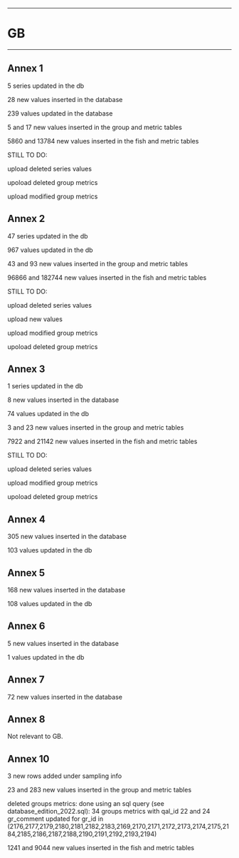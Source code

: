 


-----------------------------------------------------------
# GB
-----------------------------------------------------------
## Annex 1
5 series updated in the db

28 new values inserted in the database

239 values updated in the database

5 and 17 new values inserted in the group and metric tables

5860 and 13784 new values inserted in the fish and metric tables

STILL TO DO:

upload deleted series values

upoload deleted group metrics 

upload modified group metrics 

## Annex 2
47 series updated in the db

967 values updated in the db

43 and 93 new values inserted in the group and metric tables

96866 and 182744 new values inserted in the fish and metric tables

STILL TO DO:

upload deleted series values

upload new values

upload modified group metrics 

upoload deleted group metrics 


## Annex 3
1 series updated in the db

8 new values inserted in the database

74 values updated in the db

3 and 23 new values inserted in the group and metric tables

7922 and 21142 new values inserted in the fish and metric tables

STILL TO DO:

upload deleted series values

upload modified group metrics 

upoload deleted group metrics 


## Annex 4
305 new values inserted in the database

103 values updated in the db

## Annex 5
168 new values inserted in the database

108 values updated in the db

## Annex 6
5 new values inserted in the database

1 values updated in the db


## Annex 7
72 new values inserted in the database

## Annex 8
Not relevant to GB.


## Annex 10
3 new rows added under sampling info

23 and 283 new values inserted in the group and metric tables

deleted groups metrics: done using an sql query (see database_edition_2022.sql): 34 groups metrics with qal_id 22 and 24 gr_comment updated for gr_id in (2176,2177,2179,2180,2181,2182,2183,2169,2170,2171,2172,2173,2174,2175,2184,2185,2186,2187,2188,2190,2191,2192,2193,2194)

1241 and 9044 new values inserted in the fish and metric tables
